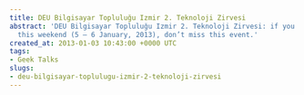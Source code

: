 ```yaml
---
title: DEU Bilgisayar Topluluğu Izmir 2. Teknoloji Zirvesi
abstract: 'DEU Bilgisayar Topluluğu Izmir 2. Teknoloji Zirvesi: if you are in Izmir
  this weekend (5 – 6 January, 2013), don’t miss this event.'
created_at: 2013-01-03 10:43:00 +0000 UTC
tags:
- Geek Talks
slugs:
- deu-bilgisayar-toplulugu-izmir-2-teknoloji-zirvesi
---
```

